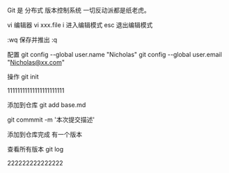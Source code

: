 Git 是 分布式 版本控制系统
一切反动派都是纸老虎。

vi 编辑器
vi xxx.file
i 进入编辑模式
esc 退出编辑模式

:wq 保存并推出 :q

配置
git config --global user.name "Nicholas"
git config --global user.email "Nicholas@xx.com"

操作
git init

11111111111111111111111


添加到仓库
git add base.md

git commmit -m '本次提交描述'

添加到仓库完成 有一个版本

查看所有版本
git log

222222222222222
